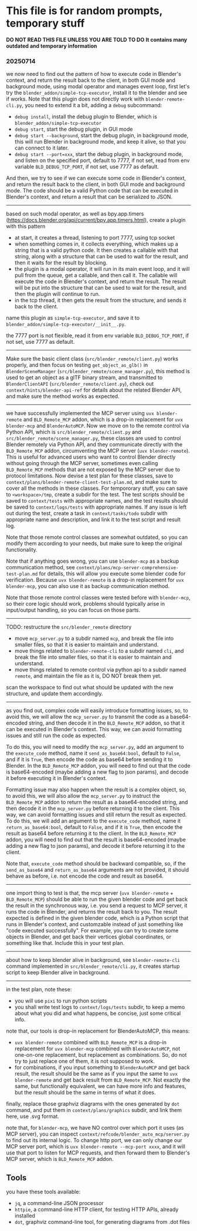 # This file is for random prompts, temporary stuff

**DO NOT READ THIS FILE UNLESS YOU ARE TOLD TO DO**
**It contains many outdated and temporary information**

### 20250714

we now need to find out the pattern of how to execute code in Blender's context, and return the result back to the client, in both GUI mode and background mode, using modal operator and manages event loop, first let's try the `blender_addon/simple-tcp-executor`, install it to the blender and see if works. Note that this plugin does not directly work with `blender-remote-cli.py`, you need to extend it a bit, adding a `debug` subcommand:
- `debug install`, install the debug plugin to Blender, which is `blender_addon/simple-tcp-executor`
- `debug start`, start the debug plugin, in GUI mode
- `debug start --background`, start the debug plugin, in background mode, this will run Blender in background mode, and keep it alive, so that you can connect to it later.
- `debug start --port=xxx`, start the debug plugin, in background mode, and listen on the specified port, default to 7777, if not set, read from env variable `BLD_DEBUG_TCP_PORT`, if not set, use 7777 as default.

And then, we try to see if we can execute some code in Blender's context, and return the result back to the client, in both GUI mode and background mode. The code should be a valid Python code that can be executed in Blender's context, and return a result that can be serialized to JSON.

---

based on such modal operator, as well as bpy.app.timers (https://docs.blender.org/api/current/bpy.app.timers.html), create a plugin with this pattern
- at start, it creates a thread, listening to port 7777, using tcp socket
- when something comes in, it collects everything, which makes up a string that is a valid python code. It then creates a callable with that string, along with a structure that can be used to wait for the result, and then it waits for the result by blocking.
- the plugin is a modal operator, it will run in its main event loop, and it will pull from the queue, get a callable, and then call it. The callable will execute the code in Blender's context, and return the result. The result will be put into the structure that can be used to wait for the result, and then the plugin will continue to run.
- in the tcp thread, it then gets the result from the structure, and sends it back to the client.

name this plugin as `simple-tcp-executor`, and save it to `blender_addon/simple-tcp-executor/__init__.py`.

the 7777 port is not flexible, read it from env variable `BLD_DEBUG_TCP_PORT`, if not set, use 7777 as default.

---

Make sure the basic client class (`src/blender_remote/client.py`) works properly, and then focus on testing `get_object_as_glb()` in `BlenderSceneManager` (`src/blender_remote/scene_manager.py`), this method is used to get an object as a glTF binary stream, and transmitted to `BlenderClientAPI` (`src/blender_remote/client.py`), check out `context/hints/blender-api-ref` for details about the related Blender API, and make sure the method works as expected.

---

we have successfully implemented the MCP server using `uvx blender-remote` and `BLD_Remote_MCP` addon, which is a drop-in replacement for `uvx blender-mcp` and `BlenderAutoMCP`. Now we move on to the remote control via Python API, which is `src/blender_remote/client.py` and `src/blender_remote/scene_manager.py`, these classes are used to control Blender remotely via Python API, and they communicate directly with the `BLD_Remote_MCP` addon, circumventing the MCP server (`uvx blender-remote`). This is useful for advanced users who want to control Blender directly without going through the MCP server, sometimes even calling `BLD_Remote_MCP` methods that are not exposed by the MCP server due to protocol limitations. Now devise a test plan for these classes, save to `context/plans/blender-remote-client-test-plan.md`, and make sure to cover all the methods in these classes. For tempororary stuff, you can save to `<workspace>/tmp`, create a subdir for the test. The test scripts should be saved to `context/tests` with appropriate names, and the test results should be saved to `context/logs/tests` with appropriate names. If any issue is left out during the test, create a task in `context/tasks/todo` subdir with appropriate name and description, and link it to the test script and result log. 

Note that those remote control classes are somewhat outdated, so you can modify them according to your needs, but make sure to keep the original functionality.

Note that if anything goes wrong, you can use `blender-mcp` as a backup communication method, see `context/plans/mcp-server-comprehensive-test-plan.md` for details, this will allow you execute some blender code for verification. Because `uvx blender-remote` is a drop-in replacement for `uvx blender-mcp`, you can also use it as backup communication method.

Note that those remote control classes were tested before with `blender-mcp`, so their core logic should work, problems should typically arise in input/output handling, so you can focus on those parts.

---

TODO:
restructure the `src/blender_remote` directory
- move `mcp_server.py` to a subdir named `mcp`, and break the file into smaller files, so that it is easier to maintain and understand. 
- move things related to `blender-remote-cli` to a subdir named `cli`, and break the file into smaller files, so that it is easier to maintain and understand.
- move things related to remote control via python api to a subdir named `remote`, and maintain the file as it is, DO NOT break them yet.

scan the workspace to find out what should be updated with the new structure, and update them accordingly.

---
as you find out, complex code will easily introduce formatting issues, so, to avoid this, we will allow the `mcp_server.py` to transmit the code as a base64-encoded string, and then decode it in the `BLD_Remote_MCP` addon, so that it can be executed in Blender's context. This way, we can avoid formatting issues and still run the code as expected. 

To do this, you will need to modify the `mcp_server.py`, add an argument to the `execute_code` method, name it `send_as_base64:bool`, default to `False`, and if it is `True`, then encode the code as base64 before sending it to Blender. In the `BLD_Remote_MCP` addon, you will need to find out that the code is base64-encoded (maybe adding a new flag to json params), and decode it before executing it in Blender's context.

Formatting issue may also happen when the result is a complex object, so, to avoid this, we will also allow the `mcp_server.py` to instruct the `BLD_Remote_MCP` addon to return the result as a base64-encoded string, and then decode it in the `mcp_server.py` before returning it to the client. This way, we can avoid formatting issues and still return the result as expected. To do this, we will add an argument to the `execute_code` method, name it `return_as_base64:bool`, default to `False`, and if it is `True`, then encode the result as base64 before returning it to the client. In the `BLD_Remote_MCP` addon, you will need to find out that the result is base64-encoded (maybe adding a new flag to json params), and decode it before returning it to the client.

Note that, `execute_code` method should be backward compatible, so, if the `send_as_base64` and `return_as_base64` arguments are not provided, it should behave as before, i.e. not encode the code and result as base64.

---
one import thing to test is that, the mcp server (`uvx blender-remote` + `BLD_Remote_MCP`) should be able to run the given blender code and get back the result in the synchronous way, i.e. you send a request to MCP server, it runs the code in Blender, and returns the result back to you. The result expected is defined in the given blender code, which is a Python script that runs in Blender's context, and customzable instead of just something like "code executed successfully". For example, you can try to create some objects in Blender, and get back their vertices global coordinates, or something like that. Include this in your test plan.

---

about how to keep blender alive in background, see `blender-remote-cli` command implemented in `src/blender_remote/cli.py`, it creates startup script to keep Blender alive in background.

----

in the test plan, note these:
- you will use `pixi` to run python scripts
- you shall write test logs to `context/logs/tests` subdir, to keep a memo about what you did and what happens, be concise, just some critical info.

note that, our tools is drop-in replacement for BlenderAutoMCP, this means:
- `uvx blender-remote` combined with `BLD_Remote_MCP` is a drop-in replacement for `uvx blender-mcp` combined with `BlenderAutoMCP`, not one-on-one replacement, but replacement as combinations. So, do not try to just replace one of them, it is not supposed to work.
- for combinations, if you input something to `BlenderAutoMCP` and get back result, the result should be the same as if you input the same to `uvx blender-remote` and get back result from `BLD_Remote_MCP`. Not exactly the same, but functionally equivalent, we can have more info and features, but the result should be the same in terms of what it does.

finally, replace those graphviz diagrams with the ones generated by `dot` command, and put them in `context/plans/graphics` subdir, and link them here, use .svg format.

note that, for `blender-mcp`, we have NO control over which port it uses (as MCP server), you can inspect `context/refcode/blender_auto_mcp/server.py` to find out its internal logic. To change http port, we can only change our MCP server port, which is `uvx blender-remote --mcp-port xxxx`, and it will use that port to listen for MCP requests, and then forward them to Blender's MCP server, which is `BLD_Remote_MCP` addon.

## Tools
you have these tools available:
- `jq`, a command-line JSON processor
- `httpie`, a command-line HTTP client, for testing HTTP APIs, already installed
- `dot`, graphviz command-line tool, for generating diagrams from .dot files